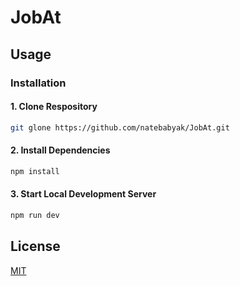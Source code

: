 # JobAt

## Usage

### Installation

#### 1. Clone Respository

```sh
git glone https://github.com/natebabyak/JobAt.git
```

#### 2. Install Dependencies

```sh
npm install
```

#### 3. Start Local Development Server

```sh
npm run dev
```

## License

[MIT](https://github.com/natebabyak/JobAt/blob/main/LICENSE.txt)
